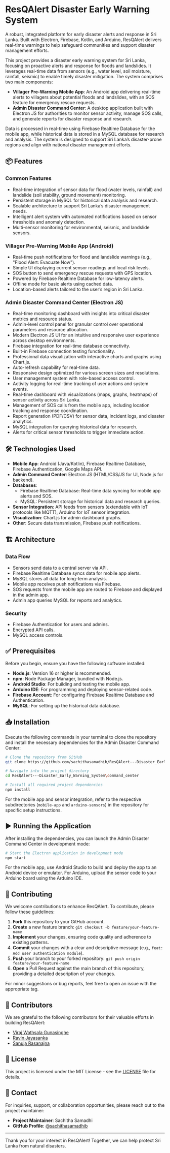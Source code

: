 # ResQAlert  Disaster Early Warning System

A robust, integrated platform for early disaster alerts and response in Sri Lanka. Built with Electron, Firebase, Kotlin, and Arduino, ResQAlert delivers real-time warnings to help safeguard communities and support disaster management efforts.

This project provides a disaster early warning system for Sri Lanka, focusing on proactive alerts and response for floods and landslides. It leverages real-time data from sensors (e.g., water level, soil moisture, rainfall, seismic) to enable timely disaster mitigation. The system comprises two main components:

- **Villager Pre-Warning Mobile App**: An Android app delivering real-time alerts to villagers about potential floods and landslides, with an SOS feature for emergency rescue requests.
- **Admin Disaster Command Center**: A desktop application built with Electron JS for authorities to monitor sensor activity, manage SOS calls, and generate reports for disaster response and research.

Data is processed in real-time using Firebase Realtime Database for the mobile app, while historical data is stored in a MySQL database for research and analysis. The system is designed to support Sri Lanka’s disaster-prone regions and align with national disaster management efforts.

## 📦 Features

### Common Features
- Real-time integration of sensor data for flood (water levels, rainfall) and landslide (soil stability, ground movement) monitoring.
- Persistent storage in MySQL for historical data analysis and research.
- Scalable architecture to support Sri Lanka’s disaster management needs.
- Intelligent alert system with automated notifications based on sensor thresholds and anomaly detection.
- Multi-sensor monitoring for environmental, seismic, and landslide sensors.

### Villager Pre-Warning Mobile App (Android)
- Real-time push notifications for flood and landslide warnings (e.g., "Flood Alert: Evacuate Now").
- Simple UI displaying current sensor readings and local risk levels.
- SOS button to send emergency rescue requests with GPS location.
- Powered by Firebase Realtime Database for low-latency alerts.
- Offline mode for basic alerts using cached data.
- Location-based alerts tailored to the user’s region in Sri Lanka.

### Admin Disaster Command Center (Electron JS)
- Real-time monitoring dashboard with insights into critical disaster metrics and resource status.
- Admin-level control panel for granular control over operational parameters and resource allocation.
- Modern Electron JS UI for an intuitive and responsive user experience across desktop environments.
- Firebase integration for real-time database connectivity.
- Built-in Firebase connection testing functionality.
- Professional data visualization with interactive charts and graphs using Chart.js.
- Auto-refresh capability for real-time data.
- Responsive design optimized for various screen sizes and resolutions.
- User management system with role-based access control.
- Activity logging for real-time tracking of user actions and system events.
- Real-time dashboard with visualizations (maps, graphs, heatmaps) of sensor activity across Sri Lanka.
- Management of SOS calls from the mobile app, including location tracking and response coordination.
- Report generation (PDF/CSV) for sensor data, incident logs, and disaster analytics.
- MySQL integration for querying historical data for research.
- Alerts for critical sensor thresholds to trigger immediate action.

## 🛠 Technologies Used
- **Mobile App**: Android (Java/Kotlin), Firebase Realtime Database, Firebase Authentication, Google Maps API.
- **Admin Command Center**: Electron JS (HTML/CSS/JS for UI, Node.js for backend).
- **Databases**:
  - Firebase Realtime Database: Real-time data syncing for mobile app alerts and SOS.
  - MySQL: Persistent storage for historical data and research queries.
- **Sensor Integration**: API feeds from sensors (extendable with IoT protocols like MQTT), Arduino for IoT sensor integration.
- **Visualization**: Chart.js for admin dashboard graphs.
- **Other**: Secure data transmission, Firebase push notifications.

## 🏗 Architecture
### Data Flow
- Sensors send data to a central server via API.
- Firebase Realtime Database syncs data for mobile app alerts.
- MySQL stores all data for long-term analysis.
- Mobile app receives push notifications via Firebase.
- SOS requests from the mobile app are routed to Firebase and displayed in the admin app.
- Admin app queries MySQL for reports and analytics.

### Security
- Firebase Authentication for users and admins.
- Encrypted API calls.
- MySQL access controls.

## ✅ Prerequisites
Before you begin, ensure you have the following software installed:

- **Node.js**: Version 16 or higher is recommended.
- **npm**: Node Package Manager, bundled with Node.js.
- **Android Studio**: For building and testing the mobile app.
- **Arduino IDE**: For programming and deploying sensor-related code.
- **Firebase Account**: For configuring Firebase Realtime Database and Authentication.
- **MySQL**: For setting up the historical data database.

## 📥 Installation
Execute the following commands in your terminal to clone the repository and install the necessary dependencies for the Admin Disaster Command Center:

```bash
# Clone the repository from GitHub
git clone https://github.com/sachithasamadhib/ResQAlert---Disaster_Early_Warning_System.git

# Navigate into the project directory
cd ResQAlert---Disaster_Early_Warning_System\command_center

# Install all required project dependencies
npm install
```

For the mobile app and sensor integration, refer to the respective subdirectories (`mobile-app` and `arduino-sensors`) in the repository for specific setup instructions.

## ▶️ Running the Application
After installing the dependencies, you can launch the Admin Disaster Command Center in development mode:

```bash
# Start the Electron application in development mode
npm start
```

For the mobile app, use Android Studio to build and deploy the app to an Android device or emulator. For Arduino, upload the sensor code to your Arduino board using the Arduino IDE.

## 🤝 Contributing
We welcome contributions to enhance ResQAlert. To contribute, please follow these guidelines:

1. **Fork** this repository to your GitHub account.
2. **Create** a new feature branch: `git checkout -b feature/your-feature-name`
3. **Implement** your changes, ensuring code quality and adherence to existing patterns.
4. **Commit** your changes with a clear and descriptive message (e.g., `feat: Add user authentication module`).
5. **Push** your branch to your forked repository: `git push origin feature/your-feature-name`
6. **Open** a Pull Request against the main branch of this repository, providing a detailed description of your changes.

For minor suggestions or bug reports, feel free to open an issue with the appropriate tag.

## 👥 Contributors
We are grateful to the following contributors for their valuable efforts in building ResQAlert:

- [Viraj Wathsala Gunasinghe](https://github.com/virajwathsalag)
- [Ravin Jayasanka](https://github.com/MrRaveen)
- [Sanuja Rasanajna](https://github.com/SanujaRasanajna2007)

## 📄 License
This project is licensed under the MIT License - see the [LICENSE](LICENSE) file for details.

## 📧 Contact
For inquiries, support, or collaboration opportunities, please reach out to the project maintainer:

- **Project Maintainer**: Sachitha Samadhi
- **GitHub Profile**: [@sachithasamadhib](https://github.com/sachithasamadhib)

---

Thank you for your interest in ResQAlert! Together, we can help protect Sri Lanka from natural disasters.
